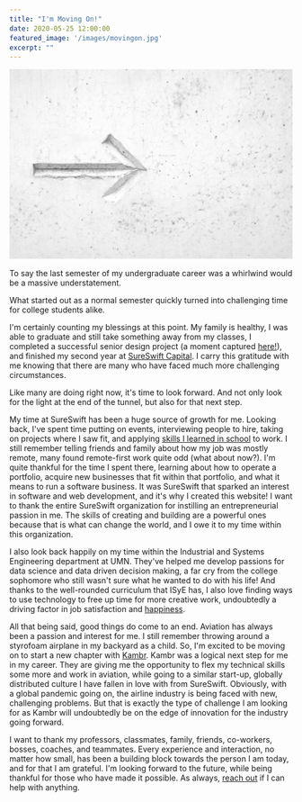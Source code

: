 ```yaml
---
title: "I'm Moving On!"
date: 2020-05-25 12:00:00
featured_image: '/images/movingon.jpg'
excerpt: ""
---
```


![](/images/movingon.jpg)

To say the last semester of my undergraduate career was a whirlwind would be a massive understatement.

What started out as a normal semester quickly turned into challenging time for college students alike.

I'm certainly counting my blessings at this point. My family is healthy, I was able to graduate and still take something away from my classes, I completed a successful senior design project (a moment captured [here!](https://cse.umn.edu/isye)), and finished my second year at [SureSwift Capital](https://www.sureswiftcapital.com/). I carry this gratitude with me knowing that there are many who have faced much more challenging circumstances.

Like many are doing right now, it's time to look forward. And not only look for the light at the end of the tunnel, but also for that next step.

My time at SureSwift has been a huge source of growth for me. Looking back, I've spent time putting on events, interviewing people to hire, taking on projects where I saw fit, and applying [skills I learned in school](https://tylerrouze.com/blog/initiativeandinformation) to work. I still remember telling friends and family about how my job was mostly remote, many found remote-first work quite odd (what about now?). I'm quite thankful for the time I spent there, learning about how to operate a portfolio, acquire new businesses that fit within that portfolio, and what it means to run a software business. It was SureSwift that sparked an interest in software and web development, and it's why I created this website! I want to thank the entire SureSwift organization for instilling an entrepreneurial passion in me. The skills of creating and building are a powerful ones because that is what can change the world, and I owe it to my time within this organization.

I also look back happily on my time within the Industrial and Systems Engineering department at UMN. They've helped me develop passions for data science and data driven decision making, a far cry from the college sophomore who still wasn't sure what he wanted to do with his life! And thanks to the well-rounded curriculum that ISyE has, I also love finding ways to use technology to free up time for more creative work, undoubtedly a driving factor in job satisfaction and [happiness](https://www.tandfonline.com/doi/abs/10.1080/1359432X.2016.1186012?src=recsys&journalCode=pewo20).

All that being said, good things do come to an end. Aviation has always been a passion and interest for me. I still remember throwing around a styrofoam airplane in my backyard as a child. So, I'm excited to be moving on to start a new chapter with [Kambr](https://www.kambr.com/). Kambr was a logical next step for me in my career. They are giving me the opportunity to flex my technical skills some more and work in aviation, while going to a similar start-up, globally distributed culture I have fallen in love with from SureSwift. Obviously, with a global pandemic going on, the airline industry is being faced with new, challenging problems. But that is exactly the type of challenge I am looking for as Kambr will undoubtedly be on the edge of innovation for the industry going forward.

I want to thank my professors, classmates, family, friends, co-workers, bosses, coaches, and teammates. Every experience and interaction, no matter how small, has been a building block towards the person I am today, and for that I am grateful. I'm looking forward to the future, while being thankful for those who have made it possible. As always, [reach out](mailto:tyler@tylerrouze.com) if I can help with anything.
